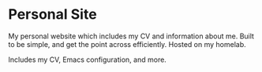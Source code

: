 # Personal Site
My personal website which includes my CV and information about
me. Built to be simple, and get the point across efficiently. Hosted
on my homelab.

Includes my CV, Emacs configuration, and more.
